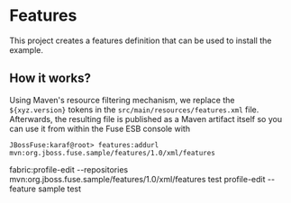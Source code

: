 # Features
This project creates a features definition that can be used to install the example.

## How it works?
Using Maven's resource filtering mechanism, we replace the `${xyz.version}` tokens in the `src/main/resources/features.xml` file.
Afterwards, the resulting file is published as a Maven artifact itself so you can use it from within the Fuse ESB console with

    JBossFuse:karaf@root> features:addurl mvn:org.jboss.fuse.sample/features/1.0/xml/features

fabric:profile-edit --repositories mvn:org.jboss.fuse.sample/features/1.0/xml/features test 
profile-edit  --feature sample test


